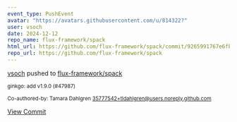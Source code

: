 ```yaml
---
event_type: PushEvent
avatar: "https://avatars.githubusercontent.com/u/814322?"
user: vsoch
date: 2024-12-12
repo_name: flux-framework/spack
html_url: https://github.com/flux-framework/spack/commit/9265991767e6fbed0e8de4bdcf49506a7b9a08ed
repo_url: https://github.com/flux-framework/spack
---
```


<a href='https://github.com/vsoch' target='_blank'>vsoch</a> pushed to <a href='https://github.com/flux-framework/spack' target='_blank'>flux-framework/spack</a>

<small>ginkgo: add v1.9.0 (#47987)

Co-authored-by: Tamara Dahlgren <35777542+tldahlgren@users.noreply.github.com></small>

<a href='https://github.com/flux-framework/spack/commit/9265991767e6fbed0e8de4bdcf49506a7b9a08ed' target='_blank'>View Commit</a>